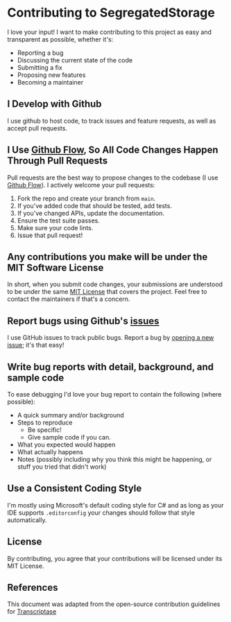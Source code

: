 # Contributing to SegregatedStorage
I love your input! I want to make contributing to this project as easy and transparent as possible, whether it's:

- Reporting a bug
- Discussing the current state of the code
- Submitting a fix
- Proposing new features
- Becoming a maintainer

## I Develop with Github
I use github to host code, to track issues and feature requests, as well as accept pull requests.

## I Use [Github Flow](https://guides.github.com/introduction/flow/index.html), So All Code Changes Happen Through Pull Requests
Pull requests are the best way to propose changes to the codebase (I use [Github Flow](https://guides.github.com/introduction/flow/index.html)). I actively welcome your pull requests:

1. Fork the repo and create your branch from `main`.
2. If you've added code that should be tested, add tests.
3. If you've changed APIs, update the documentation.
4. Ensure the test suite passes.
5. Make sure your code lints.
6. Issue that pull request!

## Any contributions you make will be under the MIT Software License
In short, when you submit code changes, your submissions are understood to be under the same [MIT License](http://choosealicense.com/licenses/mit/) that covers the project. Feel free to contact the maintainers if that's a concern.

## Report bugs using Github's [issues](https://github.com/steffenskov/SegregatedStorage/issues)
I use GitHub issues to track public bugs. Report a bug by [opening a new issue](https://github.com/steffenskov/SegregatedStorage/issues); it's that easy!

## Write bug reports with detail, background, and sample code
To ease debugging I'd love your bug report to contain the following (where possible):

- A quick summary and/or background
- Steps to reproduce
  - Be specific!
  - Give sample code if you can.
- What you expected would happen
- What actually happens
- Notes (possibly including why you think this might be happening, or stuff you tried that didn't work)

## Use a Consistent Coding Style
I'm mostly using Microsoft's default coding style for C# and as long as your IDE supports `.editorconfig` your changes should follow that style automatically.

## License
By contributing, you agree that your contributions will be licensed under its MIT License.

## References
This document was adapted from the open-source contribution guidelines for [Transcriptase](https://gist.github.com/briandk/3d2e8b3ec8daf5a27a62)
